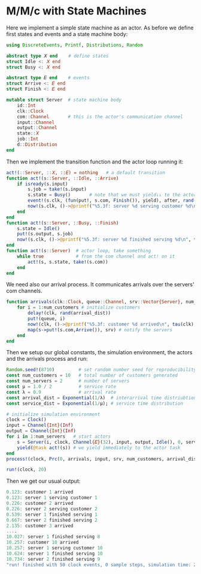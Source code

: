 # M/M/c with State Machines

Here we implement a simple state machine as an actor. As  before we define first states and events and a state machine body:

```julia
using DiscreteEvents, Printf, Distributions, Random

abstract type 𝑋 end    # define states
struct Idle <: 𝑋 end
struct Busy <: 𝑋 end

abstract type 𝐸 end    # events
struct Arrive <: 𝐸 end
struct Finish <: 𝐸 end

mutable struct Server  # state machine body
    id::Int
    clk::Clock
    com::Channel       # this is the actor's communication channel
    input::Channel
    output::Channel
    state::𝑋
    job::Int
    d::Distribution
end
```

Then we implement the transition function and the actor loop running it:

```julia
act!(::Server, ::𝑋, ::𝐸) = nothing   # a default transition
function act!(s::Server, ::Idle, ::Arrive)
    if isready(s.input)
        s.job = take!(s.input)
        s.state = Busy()       # note that we must yield↓↓ to the actor here
        event!(s.clk, (fun(put!, s.com, Finish()), yield), after, rand(s.d))
        now!(s.clk, ()->@printf("%5.3f: server %d serving customer %d\n", tau(s.clk), s.id, s.job))
    end
end
function act!(s::Server, ::Busy, ::Finish)
    s.state = Idle()
    put!(s.output, s.job)
    now!(s.clk, ()->@printf("%5.3f: server %d finished serving %d\n", tau(s.clk), s.id, s.job))
end
function act!(s::Server)  # actor loop, take something
    while true            # from the com channel and act! on it
        act!(s, s.state, take!(s.com))
    end
end
```

We need also our arrival process. It communicates arrivals over the servers' com channels.

```julia
function arrivals(clk::Clock, queue::Channel, srv::Vector{Server}, num_customers::Int, arrival_dist::Distribution)
    for i = 1:num_customers # initialize customers
        delay!(clk, rand(arrival_dist))
        put!(queue, i)
        now!(clk, ()->@printf("%5.3f: customer %d arrived\n", tau(clk), i))
        map(s->put!(s.com,Arrive()), srv) # notify the servers
    end
end
```

Then we setup our global constants, the simulation environment, the actors and the arrivals process and run:

```julia
Random.seed!(8710)         # set random number seed for reproducibility
const num_customers = 10   # total number of customers generated
const num_servers = 2      # number of servers
const μ = 1.0 / 2          # service rate
const λ = 0.9              # arrival rate
const arrival_dist = Exponential(1/λ)  # interarrival time distriubtion
const service_dist = Exponential(1/μ); # service time distribution

# initialize simulation environment
clock = Clock()
input = Channel{Int}(Inf)
output = Channel{Int}(Inf)
for i in 1:num_servers   # start actors
    s = Server(i, clock, Channel{𝐸}(32), input, output, Idle(), 0, service_dist)
    yield(@task act!(s)) # we yield immediately to the actor task
end
process!(clock, Prc(0, arrivals, input, srv, num_customers, arrival_dist), 1)

run!(clock, 20)
```

Then we get our usual output:

```julia
0.123: customer 1 arrived
0.123: server 1 serving customer 1
0.226: customer 2 arrived
0.226: server 2 serving customer 2
0.539: server 1 finished serving 1
0.667: server 2 finished serving 2
2.135: customer 3 arrived
....
10.027: server 1 finished serving 8
10.257: customer 10 arrived
10.257: server 1 serving customer 10
10.624: server 1 finished serving 10
10.734: server 2 finished serving 9
"run! finished with 50 clock events, 0 sample steps, simulation time: 20.0"
```
